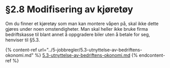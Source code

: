 # §2.8 Modifisering av kjøretøy

Om du finner et kjøretøy som man kan montere våpen på, skal ikke dette gjøres under noen omstendigheter. Man skal heller ikke bruke firma bedriftskasse til blant annet å oppgradere biler uten å betale for seg, henviser til §5.3.

{% content-ref url="../5-jobbregler/5.3-utnyttelse-av-bedriftens-okonomi.md" %}
[5.3-utnyttelse-av-bedriftens-okonomi.md](../5-jobbregler/5.3-utnyttelse-av-bedriftens-okonomi.md)
{% endcontent-ref %}

